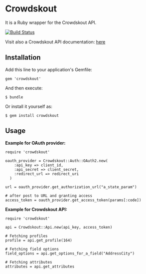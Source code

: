# Crowdskout

It is a Ruby wrapper for the Crowdskout API.

[![Build Status](https://travis-ci.org/b4k3r/Crowdskout.png?branch=master)](https://travis-ci.org/b4k3r/Crowdskout)

Visit also a Crowdskout API documentation: [here](http://docs.crowdskout.com/api/#get-the-options-for-a-field)

## Installation

Add this line to your application's Gemfile:

    gem 'crowdskout'

And then execute:

    $ bundle

Or install it yourself as:

    $ gem install crowdskout

## Usage

**Example for OAuth provider:**

	require 'crowdskout'

	oauth_provider = Crowdskout::Auth::OAuth2.new(
        :api_key => client_id,
        :api_secret => client_secret,
        :redirect_url => redirect_uri
      ) 

	url = oauth_provider.get_authorization_url("a_state_param")
	
	# after post to URL and granting access
	access_token = oauth_provider.get_access_token(params[:code])

**Example for Crowdskout API:**

	require 'crowdskout'

	api = Crowdskout::Api.new(api_key, access_token)

	# Fetching profiles
	profile = api.get_profile(164)

	# Fetching field options
	field_options = api.get_options_for_a_field("AddressCity")

	# Fetching attributes
	attributes = api.get_attributes